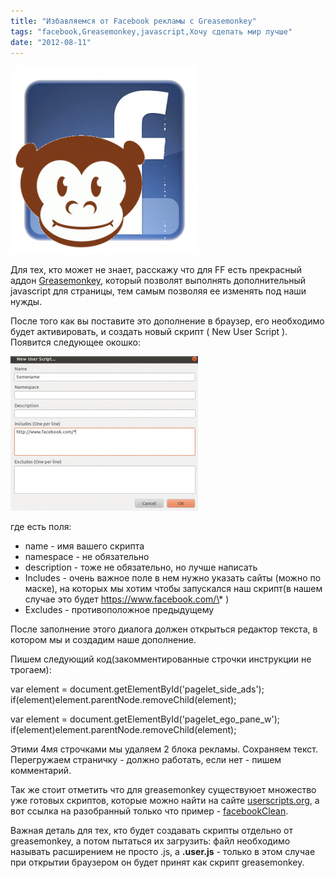```yaml
---
title: "Избавляемся от Facebook рекламы c Greasemonkey"
tags: "facebook,Greasemonkey,javascript,Хочу сделать мир лучше"
date: "2012-08-11"
---
```


![](images/facebookCleaner-300x300.png "facebookCleaner")

Для тех, кто может не знает, расскажу что для FF есть прекрасный аддон [Greasemonkey](https://addons.mozilla.org/en-US/firefox/addon/greasemonkey/), который позволят выполнять дополнительный javascript для страницы, тем самым позволяя ее изменять под наши нужды.

После того как вы поставите это дополнение в браузер, его необходимо будет активировать, и создать новый скрипт ( New User Script ). Появится следующее окошко:

![](images/new_user_script-300x247.png "new_user_script")

где есть поля:

- name - имя вашего скрипта
- namespace - не обязательно
- description - тоже не обязательно, но лучше написать
- Includes - очень важное поле в нем нужно указать сайты (можно по маске), на которых мы хотим чтобы запускался наш скрипт(в нашем случае это будет https://www.facebook.com/\* )
- Excludes - противоположное предыдущему

После заполнение этого диалога должен открыться редактор текста, в котором мы и создадим наше дополнение.

Пишем следующий код(закомментированные строчки инструкции не трогаем):

var element = document.getElementById('pagelet\_side\_ads');
if(element)element.parentNode.removeChild(element);

var element = document.getElementById('pagelet\_ego\_pane\_w');
if(element)element.parentNode.removeChild(element);

Этими 4мя строчками мы удаляем 2 блока рекламы. Сохраняем текст. Перегружаем страничку - должно работать, если нет - пишем комментарий.

Так же стоит отметить что для greasemonkey существуюет множество уже готовых скриптов, которые можно найти на сайте [userscripts.org](https://userscripts.org), а вот ссылка на разобранный только что пример - [facebookClean](https://userscripts.org/scripts/show/140668).

Важная деталь для тех, кто будет создавать скрипты отдельно от greasemonkey, а потом пытаться их загрузить: файл необходимо называть расширением не просто .js, а **.user.js** - только в этом случае при открытии браузером он будет принят как скрипт greasemonkey.
